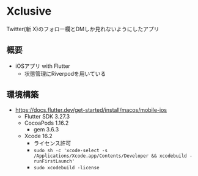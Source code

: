 # Xclusive
Twitter(新 X)のフォロー欄とDMしか見れないようにしたアプリ

## 概要
- iOSアプリ with Flutter
  - 状態管理にRiverpodを用いている
## 環境構築
- https://docs.flutter.dev/get-started/install/macos/mobile-ios
  - Flutter SDK 3.27.3
  - CocoaPods 1.16.2
    - gem 3.6.3
  - Xcode 16.2
    - ライセンス許可
    - `sudo sh -c 'xcode-select -s /Applications/Xcode.app/Contents/Developer && xcodebuild -runFirstLaunch'`
    - `sudo xcodebuild -license`